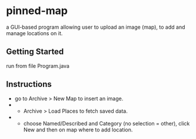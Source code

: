 # pinned-map
a GUI-based program allowing user to upload an image (map), to add and manage locations on it.

## Getting Started
run from file Program.java

## Instructions
- go to Archive > New Map to insert an image.
- - Archive > Load Places to fetch saved data.
- - choose Named/Described and Category (no selection = other), click New and then on map where to add location.
